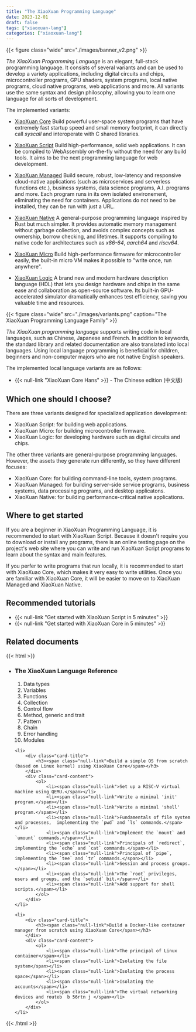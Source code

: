 ```yaml
---
title: "The XiaoXuan Programming Language"
date: 2023-12-01
draft: false
tags: ["xiaoxuan-lang"]
categories: ["xiaoxuan-lang"]
---
```


{{< figure class="wide" src="./images/banner_v2.png" >}}

_The XiaoXuan Programming Language_ is an elegant, full-stack programming language. It consists of several variants and can be used to develop a variety applications, including digital circuits and chips, microcontroller programs, GPU shaders, system programs, local native programs, cloud native programs, web applications and more. All variants use the same syntax and design philosophy, allowing you to learn one language for all sorts of development.

The implemented variants:

- [XiaoXuan Core](/works/xiaoxuan-core)
  Build powerful user-space system programs that have extremely fast startup speed and small memory footprint, it can directly call _syscall_ and interoperate with C shared libraries.

- [XiaoXuan Script](/works/xiaoxuan-script)
  Build high-performance, solid web applications. It can be compiled to WebAssembly on-the-fly without the need for any build tools. It aims to be the next programming language for web development.

- [XiaoXuan Managed](/works/xiaoxuan-managed)
  Build secure, robust, low-latency and responsive cloud-native applications (such as microservices and serverless functions etc.), business systems, data science programs, A.I. programs and more. Each program runs in its own isolated environement, eliminating the need for containers. Applications do not need to be installed, they can be run with just a URL.

- [XiaoXuan Native](/works/xiaoxuan-native)
  A general-purpose programming language inspired by Rust but much simpler. It provides automatic memory management without garbage collection, and avoids complex concepts such as ownership, borrow checking, and lifetimes. It supports compiling to native code for architectures such as _x86-64_, _aarch64_ and _riscv64_.

- [XiaoXuan Micro](/works/xiaoxuan-micro)
  Build high-performance firmware for microcontroller easily, the built-in micro VM makes it possible to "write once, run anywhere".

- [XiaoXuan Logic](/works/xiaoxuan-logic)
  A brand new and modern hardware description language (HDL) that lets you design hardware and chips in the same ease and collaboration as open-source software. Its built-in GPU-accelerated simulator dramatically enhances test efficiency, saving you valuable time and resources.

{{< figure class="wide" src="./images/variants.png" caption="The XiaoXuan Programming Language Family" >}}

_The XiaoXuan programming language_ supports writing code in local languages, such as Chinese, Japanese and French. In addition to keywords, the standard library and related documentation are also translated into local languages. Using local language programming is beneficial for children, beginners and non-computer majors who are not native English speakers.

The implemented local language variants are as follows:

- {{< null-link "XiaoXuan Core Hans" >}} - The Chinese edition (中文版)

## Which one should I choose?

There are three variants designed for specialized application development:

- XiaoXuan Script: for building web applications.
- XiaoXuan Micro: for building microcontroller firmware.
- XiaoXuan Logic: for developing hardware such as digital circuits and chips.

The other three variants are general-purpose programming languages. However, the assets they generate run differently, so they have different focuses:

- XiaoXuan Core: for building command-line tools, system programs.
- XiaoXuan Managed: for building server-side service programs, business systems, data processing programs, and desktop applicatons.
- XiaoXuan Native: for building performance-critical native applications.

## Where to get started

If you are a beginner in XiaoXuan Programming Language, it is recommended to start with XiaoXuan Script. Because it doesn't require you to download or install any programs, there is an online testing page on the project's web site where you can write and run XiaoXuan Script programs to learn about the syntax and main features.

If you perfer to write programs that run locally, it is recommended to start with XiaoXuao Core, which makes it very easy to write utilities. Once you are familiar with XiaoXuan Core, it will be easier to move on to XiaoXuan Managed and XiaoXuan Native.

## Recommended tutorials

- {{< null-link "Get started with XiaoXuan Script in 5 minutes" >}}
- {{< null-link "Get started with XiaoXuan Core in 5 minutes" >}}

## Related documents

{{< html >}}
<ul class="card wide">
    <li>
        <div class="card-title">
            <h3><span class="null-link">The XiaoXuan Language Reference</span></h3>
        </div>
        <div class="card-content">
            <ol>
                <li><span class="null-link">Data types</span></li>
                <li><span class="null-link">Variables</span></li>
                <li><span class="null-link">Functions</span></li>
                <li><span class="null-link">Collection</span></li>
                <li><span class="null-link">Control flow</span></li>
                <li><span class="null-link">Method, generic and trait</span></li>
                <li><span class="null-link">Pattern</span></li>
                <li><span class="null-link">Chain</span></li>
                <li><span class="null-link">Error handling</span></li>
                <li><span class="null-link">Modules</span></li>
            </ol>
        </div>
    </li>

    <li>
        <div class="card-title">
            <h3><span class="null-link">Build a simple OS from scratch (based on Linux kernel) using XiaoXuan Core</span></h3>
        </div>
        <div class="card-content">
            <ol>
                <li><span class="null-link">Set up a RISC-V virtual machine using QEMU.</span></li>
                <li><span class="null-link">Write a minimal 'init' program.</span></li>
                <li><span class="null-link">Write a minimal 'shell' program.</span></li>
                <li><span class="null-link">Fundamentals of file system and processes,  implementing the `pwd` and `ls` commands.</span></li>
                <li><span class="null-link">Implement the `mount` and `umount` commands.</span></li>
                <li><span class="null-link">Principals of `redirect`, implementing the `echo` and `cat` commands.</span></li>
                <li><span class="null-link">Principal of `pipe`, implementing the `tee` and `tr` commands.</span></li>
                <li><span class="null-link">Session and process groups.</span></li>
                <li><span class="null-link">The `root` privileges, users and groups, and the `setuid` bit.</span></li>
                <li><span class="null-link">Add support for shell scripts.</span></li>
            </ol>
        </div>
    </li>

    <li>
        <div class="card-title">
            <h3><span class="null-link">Build a Docker-like container manager from scratch using XiaoXuan Core</span></h3>
        </div>
        <div class="card-content">
            <ol>
                <li><span class="null-link">The principal of Linux container</span></li>
                <li><span class="null-link">Isolating the file system</span></li>
                <li><span class="null-link">Isolating the process space</span></li>
                <li><span class="null-link">Isolating the accounts</span></li>
                <li><span class="null-link">The virtual networking devices and routeb  b 56rtn j </span></li>
            </ol>
        </div>
    </li>
</ul>
{{< /html >}}
